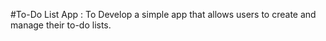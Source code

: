 
#To-Do List App : 
To Develop a simple app that allows users to create and manage their to-do lists.
